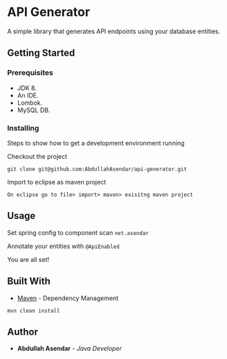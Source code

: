 # API Generator

A simple library that generates API endpoints using your database entities.

## Getting Started

### Prerequisites

 - JDK 8.
 - An IDE.
 - Lombok.
 - MySQL DB.

### Installing

Steps to show how to get a development environment running

Checkout the project

```
git clone git@github.com:AbdullahAsendar/api-generator.git
```

Import to eclipse as maven project

```
On eclipse go to file> import> maven> exisitng maven project
```

## Usage

Set spring config to component scan ```net.asendar```

Annotate your entities with ```@ApiEnabled```

You are all set!


## Built With

* [Maven](https://maven.apache.org/) - Dependency Management

```
mvn clean install
```

## Author

* **Abdullah Asendar** - *Java Developer*
